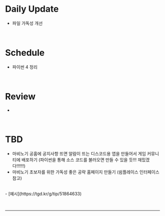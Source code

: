 
# Daily Update
- 파일 가독성 개선

&nbsp;
# Schedule
- 파이썬 4 정리

&nbsp;
# Review
- 

&nbsp;
# TBD
- 마비노기 공홈에 공지사항 뜨면 알람이 뜨는 디스코드용 앱을 만들어서 게임 커뮤니티에 배포하기 (파이썬을 통해 소스 코드를 불러오면 만들 수 있을 듯!!! 재밌겠다!!!!!!)
- 마비노기 초보자를 위한 가독성 좋은 공략 홈페이지 만들기 (쉼플레이스 인터페이스 참고)
<br>
- [예시](https://tgd.kr/g/tip/51864633)

&nbsp;
***
